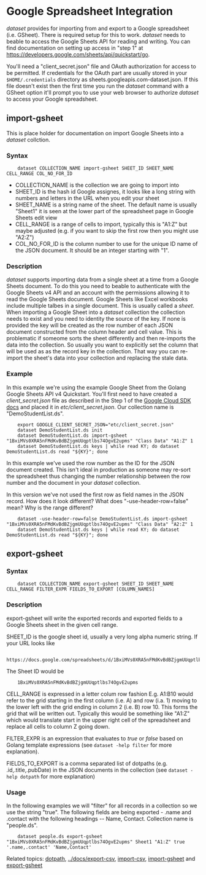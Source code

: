 
# Google Spreadsheet Integration

_dataset_ provides for importing from and export to a Google spreadsheet (i.e. GSheet). 
There is required setup for this to work.  _dataset_ needs to beable to access
the Google Sheets API for reading and writing. You can find documentation on setting
up access in "step 1" at https://developers.google.com/sheets/api/quickstart/go.

You'll need a "client_secret.json" file and OAuth authorization for access to be permitted.
If credentials for the OAuth part are usually stored in your `$HOME/.credentials` directory
as sheets.googleapis.com-dataset.json.  If this file doesn't exist then the first time you
run the _dataset_ command with a GSheet option it'll prompt you to use your web browser
to authorize _dataset_ to access your Google spreadsheet.


## import-gsheet

This is place holder for documentation on import Google Sheets into a _dataset_ collction.

### Syntax

```
    dataset COLLECTION_NAME import-gsheet SHEET_ID SHEET_NAME CELL_RANGE COL_NO_FOR_ID
```

+ COLLECTION_NAME is the collection we are going to import into
+ SHEET_ID is the hash id Google assignes, it looks like a long string with numbers and letters in 
  the URL when you edit your sheet
+ SHEET_NAME is a string name of the sheet. The default name is usually "Sheet1" it is seen at the 
  lower part of the spreadsheet page in Google Sheets edit view
+ CELL_RANGE is a range of cells to import, typically this is "A1:Z" but maybe adjusted (e.g. if you
  want to skip the first row then you might use "A2:Z")
+ COL_NO_FOR_ID is the column number to use for the unique ID name of the JSON document. It should
  be an integer starting with "1".


### Description

_dataset_ supports importing data from a single sheet at a time from a Google Sheets document. To
do this you need to beable to authenticate with the Google Sheets v4 API and an account with the
permissions allowing it to read the Google Sheets document.  Google Sheets like Excel workbooks
include multiple talbes in a single document. This is usually called a _sheet_. When importing
a Google Sheet into a _dataset_ collection the collection needs to exist and you need to identity
the source of the key. If none is provided the key will be created as the row number of each 
JSON document constructed from the column header and cell value. This is problematic if someome
sorts the sheet differently and then re-imports the data into the collection.  So usually you
want to explicitly set the column that will be used as as the record key in the collection. That
way you can re-import the sheet's data into your collection and replacing the stale data.

### Example

In this example we're using the example Google Sheet from the Golang Google Sheets API v4 
Quickstart. You'll first need to have created a *client_secret.json* file as described in
the Step 1 of the [Google Cloud SDK docs](https://developers.google.com/sheets/api/quickstart/go)
and placed it in *etc/client_secret.json*.  Our collection name is "DemoStudentList.ds".

```shell
    export GOOGLE_CLIENT_SECRET_JSON="etc/client_secret.json"
    dataset DemoStudentList.ds init
    dataset DemoStudentList.ds import-gsheet "1BxiMVs0XRA5nFMdKvBdBZjgmUUqptlbs74OgvE2upms" "Class Data" "A1:Z" 1
    dataset DemoStudentList.ds keys | while read KY; do dataset DemoStudentList.ds read "${KY}"; done
```

In this example we've used the row number as the ID for the JSON document created. This isn't
ideal in production as someone may re-sort the spreadsheet thus changing the number relationship
between the row number and the document in your _dataset_ collection.

In this version we've not used the first row as field names in the JSON record. How does 
it look different? What does "-use-header-row=false" mean? Why is the range different?

```shell
    dataset -use-header-row=false DemoStudentList.ds import-gsheet "1BxiMVs0XRA5nFMdKvBdBZjgmUUqptlbs74OgvE2upms" "Class Data" "A2:Z" 1
    dataset DemoStudentList.ds keys | while read KY; do dataset DemoStudentList.ds read "${KY}"; done
```


## export-gsheet

### Syntax

```
    dataset COLLECTION_NAME export-gsheet SHEET_ID SHEET_NAME CELL_RANGE FILTER_EXPR FIELDS_TO_EXPORT [COLUMN_NAMES]
```

### Description

export-gsheet will write the exported records and exported fields to a Google Sheets sheet in the given cell range.

SHEET_ID is the google sheet id, usually a very long alpha numeric string. If your URL looks like

```
    https://docs.google.com/spreadsheets/d/1BxiMVs0XRA5nFMdKvBdBZjgmUUqptlbs74OgvE2upms/edit
```

The Sheet ID would be

```
    1BxiMVs0XRA5nFMdKvBdBZjgmUUqptlbs74OgvE2upms
```

CELL_RANGE is expressed in a letter colum row fashion E.g. A1:B10 would refer to 
the grid starting in the first column (i.e. A) and row (i.a. 1) moving to the lower left with the grid
ending in column 2 (i.e. B) row 10. This forms the grid that will be written out. Typically this would be something
like "A1:Z" which would translate start in the upper right cell of the spreadsheet and replace all cells
to column Z going down.
 
FILTER_EXPR is an expression that evaluates to _true_ or _false_ based on Golang template expressions
(see `dataset -help filter` for more explanation).

FIELDS_TO_EXPORT is a comma separated list of dotpaths (e.g. .id,.title,.pubDate) in the JSON documents
in the collection (see `dataset -help dotpath` for more explanation)

### Usage

In the following examples we will "filter" for all records in a collection so we use the string "true". 
The following fields are being exported - .name and .contact with the following headings --
Name, Contact. Collection name is "people.ds".

```shell
	dataset people.ds export-gsheet "1BxiMVs0XRA5nFMdKvBdBZjgmUUqptlbs74OgvE2upms" Sheet1 "A1:Z" true '.name,.contact' 'Name,Contact'
```


Related topics: [dotpath](../docs/dotpath.html), [../docs/export-csv](export-csv.html), [import-csv](../docs/import-csv.html), [import-gsheet](../docs/import-gsheet.html) and [export-gsheet](../docs/export-gsheet.html)

